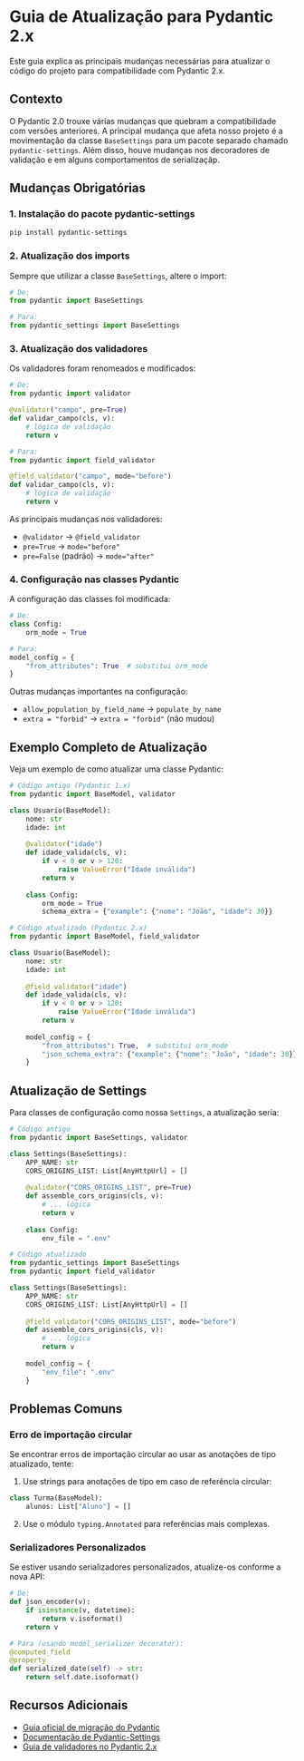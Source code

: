 # Guia de Atualização para Pydantic 2.x

Este guia explica as principais mudanças necessárias para atualizar o código do projeto para compatibilidade com Pydantic 2.x.

## Contexto

O Pydantic 2.0 trouxe várias mudanças que quebram a compatibilidade com versões anteriores. A principal mudança que afeta nosso projeto é a movimentação da classe `BaseSettings` para um pacote separado chamado `pydantic-settings`. Além disso, houve mudanças nos decoradores de validação e em alguns comportamentos de serializaçãp.

## Mudanças Obrigatórias

### 1. Instalação do pacote pydantic-settings

```bash
pip install pydantic-settings
```

### 2. Atualização dos imports

Sempre que utilizar a classe `BaseSettings`, altere o import:

```python
# De:
from pydantic import BaseSettings

# Para:
from pydantic_settings import BaseSettings
```

### 3. Atualização dos validadores

Os validadores foram renomeados e modificados:

```python
# De:
from pydantic import validator

@validator("campo", pre=True)
def validar_campo(cls, v):
    # lógica de validação
    return v

# Para:
from pydantic import field_validator

@field_validator("campo", mode="before")
def validar_campo(cls, v):
    # lógica de validação
    return v
```

As principais mudanças nos validadores:
- `@validator` → `@field_validator`
- `pre=True` → `mode="before"`
- `pre=False` (padrão) → `mode="after"`

### 4. Configuração nas classes Pydantic

A configuração das classes foi modificada:

```python
# De:
class Config:
    orm_mode = True

# Para:
model_config = {
    "from_attributes": True  # substitui orm_mode
}
```

Outras mudanças importantes na configuração:
- `allow_population_by_field_name` → `populate_by_name`
- `extra = "forbid"` → `extra = "forbid"`  (não mudou)

## Exemplo Completo de Atualização

Veja um exemplo de como atualizar uma classe Pydantic:

```python
# Código antigo (Pydantic 1.x)
from pydantic import BaseModel, validator

class Usuario(BaseModel):
    nome: str
    idade: int
    
    @validator("idade")
    def idade_valida(cls, v):
        if v < 0 or v > 120:
            raise ValueError("Idade inválida")
        return v
    
    class Config:
        orm_mode = True
        schema_extra = {"example": {"nome": "João", "idade": 30}}
```

```python
# Código atualizado (Pydantic 2.x)
from pydantic import BaseModel, field_validator

class Usuario(BaseModel):
    nome: str
    idade: int
    
    @field_validator("idade")
    def idade_valida(cls, v):
        if v < 0 or v > 120:
            raise ValueError("Idade inválida")
        return v
    
    model_config = {
        "from_attributes": True,  # substitui orm_mode
        "json_schema_extra": {"example": {"nome": "João", "idade": 30}}  # schema_extra renomeado
    }
```

## Atualização de Settings

Para classes de configuração como nossa `Settings`, a atualização seria:

```python
# Código antigo
from pydantic import BaseSettings, validator

class Settings(BaseSettings):
    APP_NAME: str
    CORS_ORIGINS_LIST: List[AnyHttpUrl] = []
    
    @validator("CORS_ORIGINS_LIST", pre=True)
    def assemble_cors_origins(cls, v):
        # ... lógica
        return v
        
    class Config:
        env_file = ".env"
```

```python
# Código atualizado
from pydantic_settings import BaseSettings
from pydantic import field_validator

class Settings(BaseSettings):
    APP_NAME: str
    CORS_ORIGINS_LIST: List[AnyHttpUrl] = []
    
    @field_validator("CORS_ORIGINS_LIST", mode="before")
    def assemble_cors_origins(cls, v):
        # ... lógica
        return v
        
    model_config = {
        "env_file": ".env"
    }
```

## Problemas Comuns

### Erro de importação circular

Se encontrar erros de importação circular ao usar as anotações de tipo atualizado, tente:

1. Use strings para anotações de tipo em caso de referência circular:
```python
class Turma(BaseModel):
    alunos: List["Aluno"] = []
```

2. Use o módulo `typing.Annotated` para referências mais complexas.

### Serializadores Personalizados

Se estiver usando serializadores personalizados, atualize-os conforme a nova API:

```python
# De:
def json_encoder(v):
    if isinstance(v, datetime):
        return v.isoformat()
    return v

# Para (usando model_serializer decorator):
@computed_field
@property
def serialized_date(self) -> str:
    return self.date.isoformat()
```

## Recursos Adicionais

- [Guia oficial de migração do Pydantic](https://docs.pydantic.dev/latest/migration/)
- [Documentação de Pydantic-Settings](https://docs.pydantic.dev/latest/usage/pydantic_settings/)
- [Guia de validadores no Pydantic 2.x](https://docs.pydantic.dev/latest/usage/validators/) 